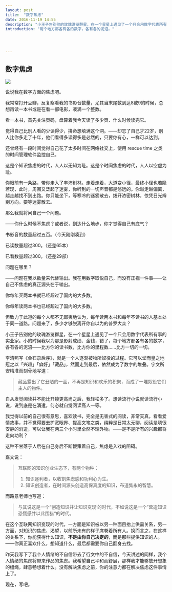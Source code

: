 ```yaml
---
layout: post
title:  "数字焦虑"
date: 2016-11-19 14:55
description: "小王子告别他的玫瑰游览群星，在一个星星上遇见了一个只会用数字代表所有事的实业家。每个地方都各有各的数字，各有各的泥沼。"
introduction: "每个地方都各有各的数字，各有各的泥沼。"




---
```








## 数字焦虑

![](http://oace90gvt.bkt.clouddn.com/Man%20Walking%20Through%20Green%20Forest%20With%20Mist.jpg)



说说我在数字方面的焦虑吧。

我常常打开豆瓣，反复察看我的书影音数量，尤其当末尾数到达8或9的时候，总想再读一本书或是在看一部电影，凑满一个整数。

看一本书，首先关注页码，盘算着我今天读了多少页、什么时候读完它。

觉得自己比别人看的少读得少，拼命想填满这个洞。——却忘了自己才22岁，别人比你多走了十年，他们看得多读得多是必然的，只要你有心，一样可以达到。

还曾经有一段时间觉得自己花了太多时间在网络社交上，使用 rescue time 之类的时间管理软件监控自己。

这是个知识焦虑的时代，人人以无知为耻。这是个时间焦虑的时代，人人以空虚为耻。

你眼前有一条路，带你走入了丰沛树林。走着走着，大道变小径，最终小径也若隐若现，此时，周围又泛起了迷雾，你听到的一切声音都是悠远的。你越走越偏离，越走越找不到出路。你只能坐下，等寒冷的迷雾散去，拨开浓密树林，依凭日光辨别方向。要等迷雾散去。

那么我就将问自己一个问题。

——你什么时候不焦虑？或者说，到达什么地步，你才觉得自己有底气？



书影音的数量超过五百。（今天刚刚凑到）

已读数量超过300。（还差65本）

已看数量超过300。（还差29部）



问题在哪里？

——问题在我以数量来代替输出。我在用数字取悦自己，而没有正视一件事——让自己不焦虑的真正源头在于输出。



你每年买两本书就已经超过了国内的大多数。

你每年读两本书也已经超过了国内的大多数。



但致力于此道的每个人都不无鄙夷地认为，每年读两本书和每年不读书的人基本处于同一道路。问题来了，多少才够脱离开你自以为的普罗大众？



小王子告别他的玫瑰游览群星，在一个星星上遇见了一个只会用数字代表所有事的实业家。小的时候我以为那是影射成绩、金钱，错了，每个地方都各有各的数字，各有各的泥沼——比方你的读书数，比方你的里程数……比方一切的一切。



李清照写《金石录后序》，就是一个人逐渐被物所奴役的过程。它可以堂而皇之地冠之以「兴趣」「癖好」「藏品」，然而走到最后，依然成为了数字的堆叠。宇文所安精准而刻骨地写道：

> 藏品露出了它丑陋的一面，不再是知识和欢乐的积聚，而成了一堆奴役它们主人的物件。 



自从发觉阅读并不能比开锁更高尚之后，我轻松多了。想读流行小说就读流行小说，说到底是在消遣，何必就自觉阅读高人一等。



我觉得以前的自己很有意思，喜欢读书，完全是无害式的阅读，非常天真，看看爱情故事，并不觉得要去扩宽眼界、提高文笔之类，纯粹是日常太无聊，阅读是项很安静的消遣，可以让我在两三个小时里全然不理外物。——是不是所有的兴趣都将走向功利？

这种不甘落于人后在自己身后不断鞭策着自己，焦虑是入戏的阻碍。

嘉文说：

> 互联网的知识创业生态下，有两个物种：
>
> 1. 知识逐利者，以收割焦虑感和功利心为生。
> 2. 知识创造者，在时间源头创造高保真度的知识，布道隽永的智慧。

而路意老师也写道：

> 与其说这是一个“创造知识并让知识变现‘的时代，不如说这是一个”营造知识恐慌感并以此围猎“的时代。

在这个互联网知识变现的时代，一方面是知识被以另一种面目抬上供需关系，另一方面，对知识的焦虑、渴望，以前所未有的样子席卷着所有人。换而言之，在这样的关系下，你能获得什么知识，**不是由你自己决定的**，而是那些提供知识的人。——你真正喜欢什么，想知道什么，最后都需要你自己翻身去找。



昨天我写下了我个人情绪的不自信带去了行文中的不自信，今天讲述的同样，我个人情绪的焦虑将带来作品的焦虑。我希望自己平和而舒展，那样我才能够放开想象的缰绳，肆意畅想着什么。没有解决焦虑之前，你的注意力都在解决焦虑这件事情上了。



现在，写吧。